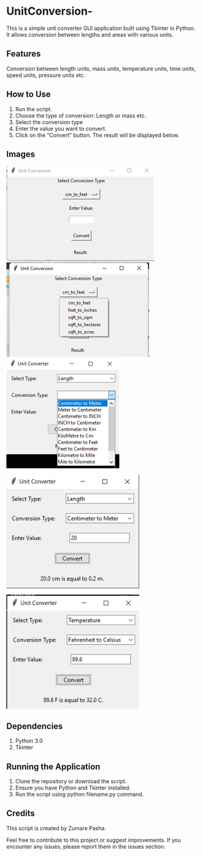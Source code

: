# UnitConversion-
This is a simple unit converter GUI application built using Tkinter in Python. It allows conversion between lengths and areas with various units.

## Features
Conversion between length units, mass units, temperature units, time units, speed units, pressure units etc.

## How to Use
1. Run the script.
2. Choose the type of conversion: Length or mass etc.
3. Select the conversion type
4. Enter the value you want to convert.
5. Click on the "Convert" button.
The result will be displayed below.

## Images
![Primary window](https://github.com/anushasundark/UnitConversion-/blob/main/Image1.png).
![Choosing Unit type window](https://github.com/anushasundark/UnitConversion-/blob/main/Image2.png).
![Choosing conversion type window](https://github.com/Zumarepasha/UnitConverter/blob/master/Img3.PNG)

![Converting length value](https://github.com/Zumarepasha/UnitConverter/blob/master/Img4.PNG)

![Converting temp window](https://github.com/Zumarepasha/UnitConverter/blob/master/Img5.PNG)

## Dependencies
1. Python 3.0
2. Tkinter

## Running the Application
1. Clone the repository or download the script.
2. Ensure you have Python and Tkinter installed.
3. Run the script using python filename.py command.

## Credits
This script is created by Zumare Pasha.

Feel free to contribute to this project or suggest improvements. If you encounter any issues, please report them in the issues section.
